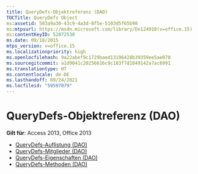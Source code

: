 ```yaml
---
title: QueryDefs-Objektreferenz (DAO)
TOCTitle: QueryDefs Object
ms:assetid: 583a9a30-43c9-4a3d-8f5e-5103d5f65b98
ms:mtpsurl: https://msdn.microsoft.com/library/Dn124910(v=office.15)
ms:contentKeyID: 52072530
ms.date: 09/18/2015
mtps_version: v=office.15
ms.localizationpriority: high
ms.openlocfilehash: 9a22abef9c1729baed13196428b39359ee5ae070
ms.sourcegitcommit: a1d9041c20256616c9c183f7d1049142a7ac6991
ms.translationtype: HT
ms.contentlocale: de-DE
ms.lasthandoff: 09/24/2021
ms.locfileid: "59597079"
---
```

# <a name="querydefs-object-reference-dao"></a>QueryDefs-Objektreferenz (DAO)

**Gilt für**: Access 2013, Office 2013

- [QueryDefs-Auflistung (DAO)](querydefs-collection-dao.md)
- [QueryDefs-Mitglieder (DAO)](querydefs-members-dao.md)
- [QueryDefs-Eigenschaften (DAO)](querydefs-properties-dao.md)
- [QueryDefs-Methoden (DAO)](querydefs-methods-dao.md)

